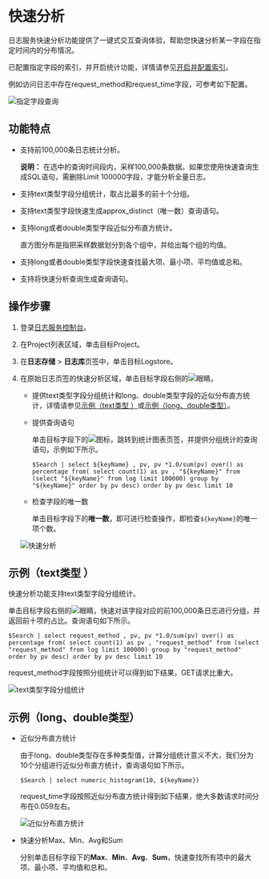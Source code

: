 # 快速分析

日志服务快速分析功能提供了一键式交互查询体验，帮助您快速分析某一字段在指定时间内的分布情况。

已配置指定字段的索引，并开启统计功能，详情请参见[开启并配置索引](/intl.zh-CN/查询与分析/开启并配置索引.md)。

例如访问日志中存在request\_method和request\_time字段，可参考如下配置。

![指定字段查询](https://static-aliyun-doc.oss-cn-hangzhou.aliyuncs.com/assets/img/zh-CN/2140559951/p5590.png)

## 功能特点

-   支持前100,000条日志统计分析。

    **说明：** 在选中的查询时间段内，采样100,000条数据。如果您使用快速查询生成SQL语句，需删除Limit 100000字段，才能分析全量日志。

-   支持text类型字段分组统计，取占比最多的前十个分组。
-   支持text类型字段快速生成approx\_distinct（唯一数）查询语句。
-   支持long或者double类型字段近似分布直方统计。

    直方图分布是指把采样数据划分到各个组中，并给出每个组的均值。

-   支持long或者double类型字段快速查找最大项、最小项、平均值或总和。
-   支持将快速分析查询生成查询语句。

## 操作步骤

1.  登录[日志服务控制台](https://sls.console.aliyun.com)。

2.  在Project列表区域，单击目标Project。

3.  在**日志存储** \> **日志库**页签中，单击目标Logstore。

4.  在原始日志页签的快速分析区域，单击目标字段右侧的![眼睛](https://static-aliyun-doc.oss-cn-hangzhou.aliyuncs.com/assets/img/zh-CN/3140559951/p103797.png)。

    -   提供text类型字段分组统计和long、double类型字段的近似分布直方统计，详情请参见[示例（text类型 ）](#section_o22_4wj_5cb)或[示例（long、double类型）](#section_ovl_pwj_5cb)。
    -   提供查询语句

        单击目标字段下的![](https://static-aliyun-doc.oss-cn-hangzhou.aliyuncs.com/assets/img/zh-CN/2140559951/p46920.png)图标，跳转到统计图表页签，并提供分组统计的查询语句，示例如下所示。

        ```
        $Search | select ${keyName} , pv, pv *1.0/sum(pv) over() as percentage from( select count(1) as pv , "${keyName}" from (select "${keyName}" from log limit 100000) group by "${keyName}" order by pv desc) order by pv desc limit 10
        ```

    -   检查字段的唯一数

        单击目标字段下的**唯一数**，即可进行检查操作，即检查`${keyName}`的唯一项个数。

    ![快速分析](https://static-aliyun-doc.oss-cn-hangzhou.aliyuncs.com/assets/img/zh-CN/2140559951/p5591.png)


## 示例（text类型 ）

快速分析功能支持text类型字段分组统计。

单击目标字段右侧的![眼睛](https://static-aliyun-doc.oss-cn-hangzhou.aliyuncs.com/assets/img/zh-CN/3140559951/p103797.png)，快速对该字段对应的前100,000条日志进行分组，并返回前十项的占比。查询语句如下所示。

```
$Search | select request_method , pv, pv *1.0/sum(pv) over() as percentage from( select count(1) as pv , "request_method" from (select "request_method" from log limit 100000) group by "request_method" order by pv desc) order by pv desc limit 10
```

request\_method字段按照分组统计可以得到如下结果，GET请求比重大。

![text类型字段分组统计](https://static-aliyun-doc.oss-cn-hangzhou.aliyuncs.com/assets/img/zh-CN/3140559951/p5593.png)

## 示例（long、double类型）

-   近似分布直方统计

    由于long、double类型存在多种类型值，计算分组统计意义不大，我们分为10个分组进行近似分布直方统计，查询语句如下所示。

    ```
    $Search | select numeric_histogram(10, ${keyName})
    ```

    request\_time字段按照近似分布直方统计得到如下结果，绝大多数请求时间分布在0.059左右。

    ![近似分布直方统计](https://static-aliyun-doc.oss-cn-hangzhou.aliyuncs.com/assets/img/zh-CN/3140559951/p5594.png)

-   快速分析Max、Min、Avg和Sum

    分别单击目标字段下的**Max**、**Min**、**Avg**、**Sum**，快速查找所有项中的最大项、最小项、平均值和总和。


